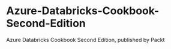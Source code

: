 # Azure-Databricks-Cookbook-Second-Edition
Azure Databricks Cookbook Second Edition, published by Packt
